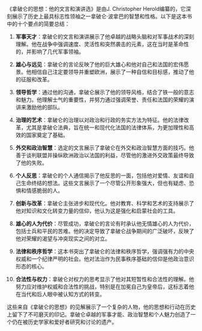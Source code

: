 《拿破仑的思想：他的文言和演讲选》是由J. Christopher Herold编纂的，它深刻展示了历史上最具标志性领袖之一拿破仑·波拿巴的智慧和性格。以下是这本书中的十个要点的简要总结：

1. **军事天才**：拿破仑的文言和演讲展示了他卓越的战略头脑和对军事战术的深刻理解。他在战争中强调速度、灵活性和突然袭击的元素，这在当时是革命性的，并影响了几代军事领袖。

2. **雄心与远见**：拿破仑的言论反映了他的巨大雄心和他对自己和法国的宏伟愿景。他相信自己注定要领导并重塑欧洲，展示了一种自信和目标感，推动了他的征服和改革。

3. **领导哲学**：通过他的沟通，拿破仑展示了他的领导风格，结合了铁一般的意志和魅力。他理解士气的重要性，并努力通过强调荣誉、责任和法国的荣耀的演讲来激励他的部队。

4. **治理的艺术**：拿破仑的治理以对政治和行政的务实方法为特征。他的法律改革，尤其是拿破仑法典，旨在统一和现代化法国的法律体系，为更加理性和高效的国家奠定了基础。

5. **外交和政治智慧**：选定的文言展示了拿破仑在外交和政治智慧方面的技巧。他善于谈判联盟并操纵欧洲政治以法国的利益，尽管他的激进外交政策最终导致了他的失败。

6. **个人反思**：拿破仑的个人通信揭示了他反思的一面，包括他对爱情、友谊和自己生命终结的想法。这些文言展示了一个尽管公开形象强大，但也有疑虑、恐惧和情感脆弱的人。

7. **创新与改革**：拿破仑主张进步和现代化。他对教育、科学和艺术的支持展示了他对知识和文化转变力量的信仰，他认为这是强化和启蒙社会的工具。

8. **雄心的人为代价**：尽管成功，拿破仑的言论有时承认他无情雄心的人为代价，包括士兵和平民的苦难。他的决定导致了拿破仑战争期间的广泛破坏，反映了他对荣耀的渴望与冲突现实之间的对立。

9. **法律和秩序哲学**：这本书突出了拿破仑的法律和秩序哲学，强调强有力的中央权威和一个纪律严明的社会。他对法治作为民事秩序基础的信仰是他政治意识形态的核心。

10. **合法性与权力**：拿破仑对权力的思考显示了他对其短暂性和合法性的理解。他努力应对维护权威和合法性的挑战，特别是在加冕自己为皇帝后，这标志着他在当代和后人眼中被认知方式的转变。

这些来自《拿破仑的思想》的见解展示了一个复杂的人物，他的思想和行动在历史上留下了不可磨灭的印记。拿破仑卓越的军事才能、政治智慧和个人魅力创造了一个仍在被历史学家和爱好者研究和讨论的遗产。